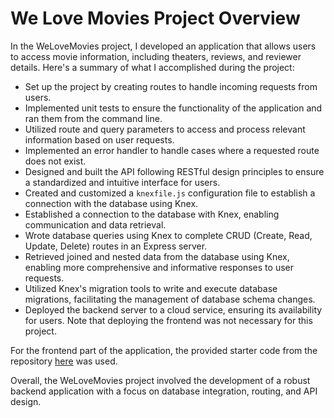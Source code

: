 # We Love Movies Project Overview

In the WeLoveMovies project, I developed an application that allows users to access movie information, including theaters, reviews, and reviewer details. Here's a summary of what I accomplished during the project:

- Set up the project by creating routes to handle incoming requests from users.
- Implemented unit tests to ensure the functionality of the application and ran them from the command line.
- Utilized route and query parameters to access and process relevant information based on user requests.
- Implemented an error handler to handle cases where a requested route does not exist.
- Designed and built the API following RESTful design principles to ensure a standardized and intuitive interface for users.
- Created and customized a `knexfile.js` configuration file to establish a connection with the database using Knex.
- Established a connection to the database with Knex, enabling communication and data retrieval.
- Wrote database queries using Knex to complete CRUD (Create, Read, Update, Delete) routes in an Express server.
- Retrieved joined and nested data from the database using Knex, enabling more comprehensive and informative responses to user requests.
- Utilized Knex's migration tools to write and execute database migrations, facilitating the management of database schema changes.
- Deployed the backend server to a cloud service, ensuring its availability for users. Note that deploying the frontend was not necessary for this project.

For the frontend part of the application, the provided starter code from the repository [here](https://github.com/Thinkful-Ed/starter-movie-front-end) was used.

Overall, the WeLoveMovies project involved the development of a robust backend application with a focus on database integration, routing, and API design.
